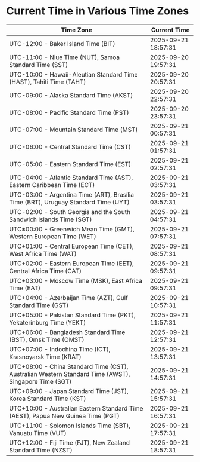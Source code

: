 # Current Time in Various Time Zones

| Time Zone | Current Time |
|-----------|--------------|
| UTC-12:00 - Baker Island Time (BIT) | 2025-09-21 18:57:31 |
| UTC-11:00 - Niue Time (NUT), Samoa Standard Time (SST) | 2025-09-20 19:57:31 |
| UTC-10:00 - Hawaii-Aleutian Standard Time (HAST), Tahiti Time (TAHT) | 2025-09-20 20:57:31 |
| UTC-09:00 - Alaska Standard Time (AKST) | 2025-09-20 22:57:31 |
| UTC-08:00 - Pacific Standard Time (PST) | 2025-09-20 23:57:31 |
| UTC-07:00 - Mountain Standard Time (MST) | 2025-09-21 00:57:31 |
| UTC-06:00 - Central Standard Time (CST) | 2025-09-21 01:57:31 |
| UTC-05:00 - Eastern Standard Time (EST) | 2025-09-21 02:57:31 |
| UTC-04:00 - Atlantic Standard Time (AST), Eastern Caribbean Time (ECT) | 2025-09-21 03:57:31 |
| UTC-03:00 - Argentina Time (ART), Brasília Time (BRT), Uruguay Standard Time (UYT) | 2025-09-21 03:57:31 |
| UTC-02:00 - South Georgia and the South Sandwich Islands Time (SGT) | 2025-09-21 04:57:31 |
| UTC±00:00 - Greenwich Mean Time (GMT), Western European Time (WET) | 2025-09-21 07:57:31 |
| UTC+01:00 - Central European Time (CET), West Africa Time (WAT) | 2025-09-21 08:57:31 |
| UTC+02:00 - Eastern European Time (EET), Central Africa Time (CAT) | 2025-09-21 09:57:31 |
| UTC+03:00 - Moscow Time (MSK), East Africa Time (EAT) | 2025-09-21 09:57:31 |
| UTC+04:00 - Azerbaijan Time (AZT), Gulf Standard Time (GST) | 2025-09-21 10:57:31 |
| UTC+05:00 - Pakistan Standard Time (PKT), Yekaterinburg Time (YEKT) | 2025-09-21 11:57:31 |
| UTC+06:00 - Bangladesh Standard Time (BST), Omsk Time (OMST) | 2025-09-21 12:57:31 |
| UTC+07:00 - Indochina Time (ICT), Krasnoyarsk Time (KRAT) | 2025-09-21 13:57:31 |
| UTC+08:00 - China Standard Time (CST), Australian Western Standard Time (AWST), Singapore Time (SGT) | 2025-09-21 14:57:31 |
| UTC+09:00 - Japan Standard Time (JST), Korea Standard Time (KST) | 2025-09-21 15:57:31 |
| UTC+10:00 - Australian Eastern Standard Time (AEST), Papua New Guinea Time (PGT) | 2025-09-21 16:57:31 |
| UTC+11:00 - Solomon Islands Time (SBT), Vanuatu Time (VUT) | 2025-09-21 17:57:31 |
| UTC+12:00 - Fiji Time (FJT), New Zealand Standard Time (NZST) | 2025-09-21 18:57:31 |

